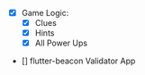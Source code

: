 - [x] Game Logic:
  - [x] Clues
  - [x] Hints
  - [x] All Power Ups
- [] flutter-beacon Validator App
